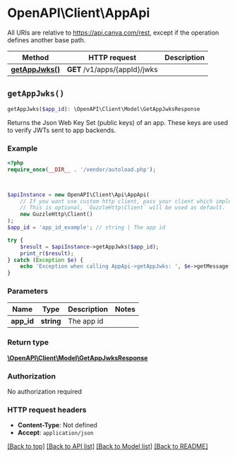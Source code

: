 # OpenAPI\Client\AppApi

All URIs are relative to https://api.canva.com/rest, except if the operation defines another base path.

| Method | HTTP request | Description |
| ------------- | ------------- | ------------- |
| [**getAppJwks()**](AppApi.md#getAppJwks) | **GET** /v1/apps/{appId}/jwks |  |


## `getAppJwks()`

```php
getAppJwks($app_id): \OpenAPI\Client\Model\GetAppJwksResponse
```



Returns the Json Web Key Set (public keys) of an app. These keys are used to verify JWTs sent to app backends.

### Example

```php
<?php
require_once(__DIR__ . '/vendor/autoload.php');



$apiInstance = new OpenAPI\Client\Api\AppApi(
    // If you want use custom http client, pass your client which implements `GuzzleHttp\ClientInterface`.
    // This is optional, `GuzzleHttp\Client` will be used as default.
    new GuzzleHttp\Client()
);
$app_id = 'app_id_example'; // string | The app id

try {
    $result = $apiInstance->getAppJwks($app_id);
    print_r($result);
} catch (Exception $e) {
    echo 'Exception when calling AppApi->getAppJwks: ', $e->getMessage(), PHP_EOL;
}
```

### Parameters

| Name | Type | Description  | Notes |
| ------------- | ------------- | ------------- | ------------- |
| **app_id** | **string**| The app id | |

### Return type

[**\OpenAPI\Client\Model\GetAppJwksResponse**](../Model/GetAppJwksResponse.md)

### Authorization

No authorization required

### HTTP request headers

- **Content-Type**: Not defined
- **Accept**: `application/json`

[[Back to top]](#) [[Back to API list]](../../README.md#endpoints)
[[Back to Model list]](../../README.md#models)
[[Back to README]](../../README.md)
